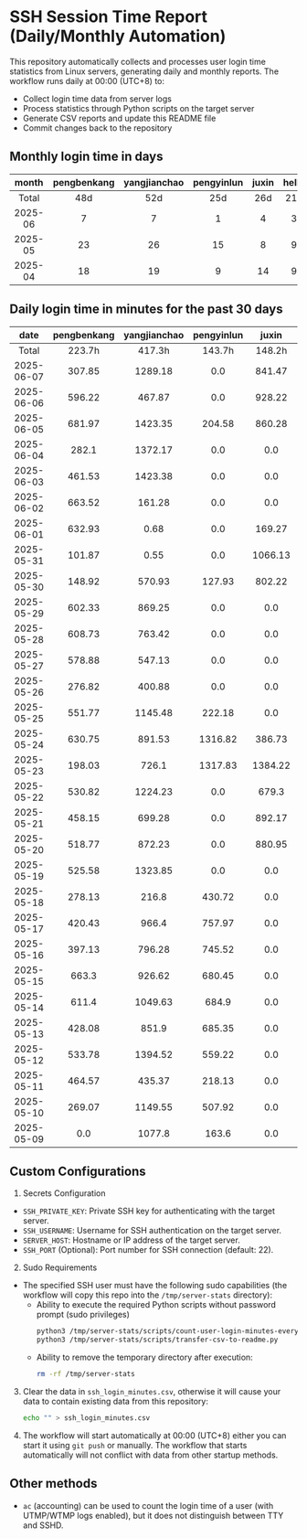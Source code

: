 # SSH Session Time Report (Daily/Monthly Automation)

This repository automatically collects and processes user login time statistics from Linux servers,
generating daily and monthly reports. The workflow runs daily at 00:00 (UTC+8) to:
- Collect login time data from server logs
- Process statistics through Python scripts on the target server
- Generate CSV reports and update this README file
- Commit changes back to the repository

<!-- 
  NOTE: If you need to modify the section titles of the following tables, 
  you must also update the corresponding Python files to maintain consistency.
  Ref: scripts/transfer-csv-to-readme.py
-->
## Monthly login time in days
|  month  | pengbenkang | yangjianchao | pengyinlun | juxin | hello | shenjunzhong | fengjing | wangjianan | chendong | hejun | yangrenyu | xuezeyu | kangyuhan | lzd | yangjingkui | tangminjin |
|:-------:|:-----------:|:------------:|:----------:|:-----:|:-----:|:------------:|:--------:|:----------:|:--------:|:-----:|:---------:|:-------:|:---------:|:---:|:-----------:|:----------:|
|  Total  |     48d     |     52d      |    25d     |  26d  |  21d  |     22d      |    3d    |     6d     |   25d    |   3d  |    36d    |   26d   |    11d    |  3d |      9d     |     1d     |
| 2025-06 |      7      |      7       |     1      |   4   |   3   |      2       |    0     |     0      |    7     |   0   |     4     |    5    |     0     |  0  |      3      |     0      |
| 2025-05 |      23     |      26      |     15     |   8   |   9   |      9       |    0     |     3      |    13    |   1   |     19    |    11   |     7     |  2  |      6      |     1      |
| 2025-04 |      18     |      19      |     9      |   14  |   9   |      11      |    3     |     3      |    5     |   2   |     13    |    10   |     4     |  1  |      0      |     0      |

## Daily login time in minutes for the past 30 days
|    date    | pengbenkang | yangjianchao | pengyinlun |  juxin  | hello  | shenjunzhong | fengjing | wangjianan | chendong | hejun  | yangrenyu | xuezeyu | kangyuhan | lzd  | yangjingkui | tangminjin |
|:----------:|:-----------:|:------------:|:----------:|:-------:|:------:|:------------:|:--------:|:----------:|:--------:|:------:|:---------:|:-------:|:---------:|:----:|:-----------:|:----------:|
|   Total    |    223.7h   |    417.3h    |   143.7h   |  148.2h | 27.8h  |    28.3h     |   0.0h   |    7.0h    |  136.2h  |  5.2h  |   184.7h  |  146.4h |   17.3h   | 0.5h |    17.5h    |    0.1h    |
| 2025-06-07 |    307.85   |   1289.18    |    0.0     |  841.47 |  0.0   |     0.0      |   0.0    |    0.0     |  475.52  |  0.0   |    0.0    | 1272.62 |    0.0    | 0.0  |     0.0     |    0.0     |
| 2025-06-06 |    596.22   |    467.87    |    0.0     |  928.22 | 101.67 |    119.52    |   0.0    |    0.0     | 1067.55  |  0.0   |   222.67  | 1273.42 |    0.0    | 0.0  |     0.0     |    0.0     |
| 2025-06-05 |    681.97   |   1423.35    |   204.58   |  860.28 | 88.68  |    228.2     |   0.0    |    0.0     | 1067.77  |  0.0   |   814.2   |  556.23 |    0.0    | 0.0  |    153.1    |    0.0     |
| 2025-06-04 |    282.1    |   1372.17    |    0.0     |   0.0   |  25.3  |     0.0      |   0.0    |    0.0     |  627.7   |  0.0   |   911.03  |  630.15 |    0.0    | 0.0  |    217.17   |    0.0     |
| 2025-06-03 |    461.53   |   1423.38    |    0.0     |   0.0   |  0.0   |     0.0      |   0.0    |    0.0     |  858.97  |  0.0   |   631.77  |  130.93 |    0.0    | 0.0  |    166.07   |    0.0     |
| 2025-06-02 |    663.52   |    161.28    |    0.0     |   0.0   |  0.0   |     0.0      |   0.0    |    0.0     |  251.12  |  0.0   |    0.0    |   0.0   |    0.0    | 0.0  |     0.0     |    0.0     |
| 2025-06-01 |    632.93   |     0.68     |    0.0     |  169.27 |  0.0   |     0.0      |   0.0    |    0.0     |  141.57  |  0.0   |    0.0    |   0.0   |    0.0    | 0.0  |     0.0     |    0.0     |
| 2025-05-31 |    101.87   |     0.55     |    0.0     | 1066.13 |  0.0   |     0.0      |   0.0    |    0.0     |  105.6   |  0.0   |    0.0    |   0.0   |    0.0    | 0.0  |     0.0     |    0.0     |
| 2025-05-30 |    148.92   |    570.93    |   127.93   |  802.22 |  43.5  |     0.0      |   0.0    |    0.0     | 1069.93  |  0.0   |   530.48  |   0.0   |   165.08  | 0.0  |    139.0    |    0.0     |
| 2025-05-29 |    602.33   |    869.25    |    0.0     |   0.0   |  0.0   |     0.0      |   0.0    |    4.97    |  692.02  |  0.0   |   634.77  |  380.43 |   239.78  | 0.0  |    108.88   |    0.0     |
| 2025-05-28 |    608.73   |    763.42    |    0.0     |   0.0   | 172.6  |     0.0      |   0.0    |    0.0     |  746.85  |  0.0   |   367.2   |   0.0   |   28.97   | 0.0  |    71.47    |    0.0     |
| 2025-05-27 |    578.88   |    547.13    |    0.0     |   0.0   |  0.0   |    225.83    |   0.0    |    0.0     |  194.22  |  0.0   |  1389.87  | 1237.58 |    0.0    | 25.0 |     0.0     |    6.0     |
| 2025-05-26 |    276.82   |    400.88    |    0.0     |   0.0   |  0.0   |    419.62    |   0.0    |    0.0     |  491.17  |  0.0   |   607.12  |  78.42  |    0.0    | 0.0  |     0.0     |    0.0     |
| 2025-05-25 |    551.77   |   1145.48    |   222.18   |   0.0   |  0.0   |    239.12    |   0.0    |    0.0     |   0.0    |  0.0   |    0.0    |   0.0   |    0.0    | 0.0  |     0.0     |    0.0     |
| 2025-05-24 |    630.75   |    891.53    |  1316.82   |  386.73 |  0.0   |     0.0      |   0.0    |    0.0     |   0.0    |  0.0   |   512.78  |   0.0   |    0.0    | 0.0  |     0.0     |    0.0     |
| 2025-05-23 |    198.03   |    726.1     |  1317.83   | 1384.22 |  0.0   |    246.85    |   0.0    |    0.0     |   0.0    |  0.0   |   677.12  |   0.0   |    0.0    | 0.0  |     0.0     |    0.0     |
| 2025-05-22 |    530.82   |   1224.23    |    0.0     |  679.3  | 90.33  |    200.03    |   0.0    |    0.0     |  295.0   |  0.0   |   176.47  |   0.0   |    0.0    | 0.0  |    174.15   |    0.0     |
| 2025-05-21 |    458.15   |    699.28    |    0.0     |  892.17 |  0.0   |     0.0      |   0.0    |   150.15   |   7.75   |  0.0   |   227.58  |  480.35 |   45.55   | 0.0  |    19.08    |    0.0     |
| 2025-05-20 |    518.77   |    872.23    |    0.0     |  880.95 | 96.25  |     0.0      |   0.0    |   265.1    |   8.68   |  0.0   |   899.13  |  405.45 |    0.0    | 0.0  |     0.0     |    0.0     |
| 2025-05-19 |    525.58   |   1323.85    |    0.0     |   0.0   | 30.08  |     0.0      |   0.0    |    0.0     |  52.62   |  0.0   |   605.1   |  433.93 |    0.0    | 0.0  |     0.0     |    0.0     |
| 2025-05-18 |    278.13   |    216.8     |   430.72   |   0.0   |  0.0   |     0.0      |   0.0    |    0.0     |   0.0    |  0.0   |    0.0    |   0.0   |    0.0    | 0.0  |     0.0     |    0.0     |
| 2025-05-17 |    420.43   |    966.4     |   757.97   |   0.0   |  0.0   |     0.0      |   0.0    |    0.0     |   0.0    |  0.0   |    0.0    |   0.0   |    0.0    | 0.0  |     0.0     |    0.0     |
| 2025-05-16 |    397.13   |    796.28    |   745.52   |   0.0   | 247.23 |     0.0      |   0.0    |    0.0     |   0.0    |  0.0   |   181.12  |   0.0   |    0.0    | 0.0  |     0.0     |    0.0     |
| 2025-05-15 |    663.3    |    926.62    |   680.45   |   0.0   |  0.0   |     0.0      |   0.0    |    0.0     |   0.0    |  0.0   |   312.47  |   0.0   |    0.0    | 0.0  |     0.0     |    0.0     |
| 2025-05-14 |    611.4    |   1049.63    |   684.9    |   0.0   |  0.0   |    16.25     |   0.0    |    0.0     |  15.17   |  0.0   |   249.57  |  1306.4 |    0.0    | 0.0  |     0.05    |    0.0     |
| 2025-05-13 |    428.08   |    851.9     |   685.35   |   0.0   | 212.02 |     0.0      |   0.0    |    0.0     |   0.0    | 309.67 |   484.43  |  295.02 |   314.58  | 6.03 |     0.0     |    0.0     |
| 2025-05-12 |    533.78   |   1394.52    |   559.22   |   0.0   | 412.45 |     0.75     |   0.0    |    0.0     |   0.0    |  0.0   |   554.85  |  303.02 |   230.2   | 0.0  |     0.0     |    0.0     |
| 2025-05-11 |    464.57   |    435.37    |   218.13   |   0.0   |  0.0   |     0.0      |   0.0    |    0.0     |   0.0    |  0.0   |    0.0    |   0.0   |    0.0    | 0.0  |     0.0     |    0.0     |
| 2025-05-10 |    269.07   |   1149.55    |   507.92   |   0.0   |  0.0   |     0.0      |   0.0    |    0.0     |   0.0    |  0.0   |    0.0    |   0.0   |    0.0    | 0.0  |     0.0     |    0.0     |
| 2025-05-09 |     0.0     |    1077.8    |   163.6    |   0.0   | 146.88 |     0.0      |   0.0    |    0.0     |   2.2    |  0.0   |   93.03   |   0.0   |   11.52   | 0.0  |     0.0     |    0.0     |

## Custom Configurations
1. Secrets Configuration
  - `SSH_PRIVATE_KEY`: Private SSH key for authenticating with the target server.
  - `SSH_USERNAME`: Username for SSH authentication on the target server.
  - `SERVER_HOST`: Hostname or IP address of the target server.
  - `SSH_PORT` (Optional): Port number for SSH connection (default: 22).
2. Sudo Requirements
  - The specified SSH user must have the following sudo capabilities (the workflow will copy this repo into the `/tmp/server-stats` directory):
    - Ability to execute the required Python scripts without password prompt (sudo privileges)
      ```bash
      python3 /tmp/server-stats/scripts/count-user-login-minutes-every-day.py
      python3 /tmp/server-stats/scripts/transfer-csv-to-readme.py
      ```
    - Ability to remove the temporary directory after execution:
      ```bash
      rm -rf /tmp/server-stats
      ```
3. Clear the data in `ssh_login_minutes.csv`, otherwise it will cause your data to contain existing data from this repository:
   ```bash
   echo "" > ssh_login_minutes.csv
   ```
4. The workflow will start automatically at 00:00 (UTC+8) either you can start it using `git push` or manually.
   The workflow that starts automatically will not conflict with data from other startup methods.

## Other methods
- `ac` (accounting) can be used to count the login time of a user (with UTMP/WTMP logs enabled), but it does not distinguish between TTY and SSHD.
